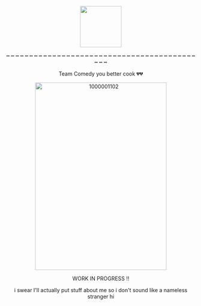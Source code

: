 <p align="center">
  <img width="110" src="https://komarev.com/ghpvc/?username=pixelbrickz&color=eca113&label=COMEDIES_🎭">
</p>
<p align="center">
┅ ┅ ┅ ┅ ┅ ┅ ┅ ┅ ┅ ┅ ┅ ┅ ┅ ┅ ┅ ┅ ┅ ┅ ┅ ┅ ┅ ┅ ┅ ┅ ┅ ┅ ┅ ┅ ┅ ┅ ┅ ┅ ┅ ┅ ┅ ┅ ┅ ┅ ┅ ┅ ┅ ┅ ┅ ┅ 
</p>
<p align="center">
  Team Comedy you better cook 💔💔
  </p>

  
<p align="center">
<img width="350" height="500" alt="1000001102" src="https://github.com/user-attachments/assets/67a24a7d-0c7f-43e6-9222-3a435d946929" />
</p>




<p align="center">
WORK IN PROGRESS !!
</p>
<p align="center">
i swear I'll actually put stuff about me so i don't sound like a nameless stranger hi
</p>
